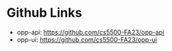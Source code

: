 # Github Links

* opp-api: https://github.com/cs5500-FA23/opp-api
* opp-ui: https://github.com/cs5500-FA23/opp-ui

